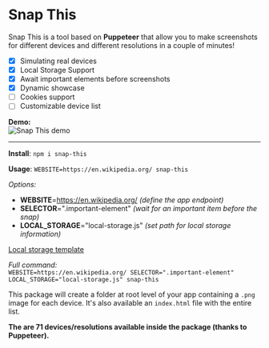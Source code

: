 <h1>Snap This</h1>

Snap This is a tool based on **Puppeteer** that allow you to make screenshots for different devices and different resolutions in a couple of minutes!

- [x] Simulating real devices
- [x] Local Storage Support
- [x] Await important elements before screenshots
- [x] Dynamic showcase
- [ ] Cookies support
- [ ] Customizable device list

**Demo:**<br>
![Snap This demo](http://eugeniosegala.it/wp-content/uploads/2019/09/snap-this-showcase.gif)

<hr>

**Install**: 
`npm i snap-this`

**Usage**: `WEBSITE=https://en.wikipedia.org/ snap-this`

_Options:_ <br>

- **WEBSITE**=https://en.wikipedia.org/ _(define the app endpoint)_
- **SELECTOR**=".important-element" _(wait for an important item before the snap)_
- **LOCAL_STORAGE**="local-storage.js" _(set path for local storage information)_

[Local storage template](https://github.com/eugeniosegala/snap-this/blob/master/demo/local_sample.js)

_Full command:_ <br>
`WEBSITE=https://en.wikipedia.org/ SELECTOR=".important-element" LOCAL_STORAGE="local-storage.js" snap-this`

This package will create a folder at root level of your app containing a `.png` image for each device. It's also available an `index.html` file with the entire list.

**The are 71 devices/resolutions available inside the package (thanks to Puppeteer).**

